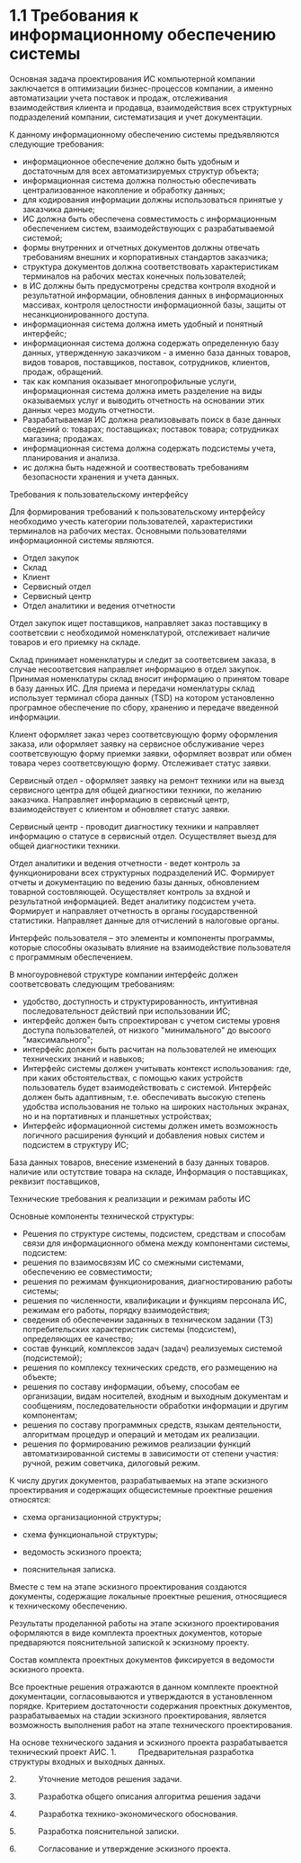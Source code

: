 # 1.1 Требования к информационному обеспечению системы

Основная задача проектирования ИС компьютерной компании заключается в оптимизации бизнес-процессов компании, а именно автоматизации учета поставок и продаж, отслеживания взаимодействия клиента и продавца, взаимодействия всех структурных подразделений компании, систематизация и учет документации.

К данному информационному обеспечению системы предъявляются следующие  требования:

- информационное обеспечение должно быть удобным и достаточным для всех автоматизируемых структур объекта;
- информационная система должна полностью обеспечивать централизованное накопление и обработку данных;
-   для кодирования информации должны использоваться принятые у заказчика данные;
-  ИС должна быть обеспечена совместимость с информационным обеспечением систем, взаимодействующих с разрабатываемой системой;
-   формы внутренних  и отчетных документов должны отвечать требованиям внешних и корпоративных стандартов заказчика;
-   структура документов должна соответствовать характеристикам терминалов на рабочих местах конечных пользователей;
-   в ИС должны быть предусмотрены средства контроля входной и результатной информации, обновления данных в информационных массивах, контроля целостности информационной базы, защиты от несанкционированного доступа.
- информационная система должна иметь удобный и понятный интерфейс;
- информационная система должна содержать определенную базу данных, утвержденную заказчиком - а именно база данных товаров, видов товаров, поставщиков, поставок, сотрудников, клиентов, продаж, обращений. 
- так как компания оказывает многопрофильные услуги, информационная система должна иметь разделение на виды оказываемых услуг и выводить отчетность на основании этих данных через модуль отчетности.
- Разрабатываемая ИС должна реализовывать поиск в базе данных сведений о: товарах; поставщиках; поставок товара; сотрудниках магазина; продажах.
- информационная система должна содержать подсистемы учета, планирования и анализа. 
- ис должна быть надежной и соотвествовать требованиям безопасности хранения и учета данных. 

Требования к пользовательскому интерфейсу

Для формирования требований к пользовательскому интерфейсу необходимо учесть категории пользователей, характеристики терминалов на рабочих местах.
Основными пользователями информационной системы являются.

- Отдел закупок 
- Склад 
- Клиент
- Сервисный отдел
- Сервисный центр
- Отдел аналитики и ведения отчетности 

Отдел закупок ищет поставщиков, направляет заказ поставщику в соответсвии с необходимой номенклатурой, отслеживает наличие товаров и его приемку на складе. 

Склад принимает номенклатуры и следит за соответсвием заказа, в случае несоответсвия направляет информацию в отдел закупок.  Принимая номенклатуры склад вносит информацию о принятом товаре в базу данных ИС.  Для приема и передачи номенлатуры склад использует терминал сбора данных (TSD) на котором установленно програмное обеспечение по сбору, хранению и передаче введенной информации. 

Клиент оформляет заказ через соответсвующую форму оформления заказа, или оформляет заявку на сервисное обслуживание через соответсвующую форму приемки заявки, оформляет возврат или обмен товара через соответсвующую форму. Отслеживает статус заявки. 

Сервисный отдел - оформляет заявку на ремонт техники или на выезд сервисного центра для общей диагностики техники, по желанию заказчика. Направляет информацию в сервисный центр, взаимодействует с клиентом и обновляет статус заявки.

Сервисный центр - проводит диагностику техники и направляет информацию о статусе в сервисный отдел. Осуществляет выезд для общей диагностики техники. 

Отдел аналитики и ведения отчетности - ведет контроль за функционировани всех структурных подразделений ИС. Формирует отчеты и документацию по ведению базы данных, обновлением товарной состовляющей. Осуществляет контроль за вхдной и результатной информацией. Ведет аналитику подсистем учета. Формирует и направляет отчетность в органы государственной статистики. Направляет данные для отчислений в налоговые органы. 

Интерфейс пользователя – это элементы и компоненты программы, которые способны оказывать влияние на взаимодействие пользователя с программным обеспечением.

В многоуровневой структуре компании интерфейс должен соответсвовать следующим требованиям: 

- удобство, доступность и структурированность, интуитивная последовательност действий при использовании ИС; 
- интерфейс должен быть спроектирован с учетом системы уровня доступа пользователей,  от низкого "минимального" до высоого "максимального";
- интерфейс должен быть расчитан на пользователей не имеющих технических знаний и навыков;
- Интерфейс системы должен учитывать контекст использования: где, при каких обстоятельствах, с помощью каких устройств пользователь будет взаимодействовать с системой. Интерфейс должен быть адаптивным, т.е. обеспечивать высокую степень удобства использования не только на широких настольных экранах, но и на портативных и планшетных устройствах;
- Интерфейс иформационной системы должен иметь возможность логичного расширения функций и добавления новых систем и подсистем в структуру ИС;


База данных товаров, внесение изменений в базу данных товаров. 
наличие или остутствие товара на складе, 
Информация о поставщиках, реквизит поставщиков, 


Технические требования к реализации и режимам работы ИС

Основные компоненты технической структуры:

- Решения по структуре системы, подсистем, средствам и способам связи для информационного обмена между компонентами системы, подсистем:
- решения по взаимосвязям ИС со смежными системами, обеспечению ее совместимости;
- решения по режимам функционирования, диагностированию работы системы;
- решения по численности, квалификации и функциям персонала ИС, режимам его работы, порядку взаимодействия;
- сведения об обеспечении заданных в техническом задании (ТЗ) потребительских характеристик системы (подсистем), определяющих ее качество;
- состав функций, комплексов задач (задач) реализуемых системой (подсистемой);
- решения по комплексу технических средств, его размещению на объекте;
- решения по составу информации, объему, способам ее организации, видам носителей, входным и выходным документам и сообщениям, последовательности обработки информации и другим компонентам;
- решения по составу программных средств, языкам деятельности, алгоритмам процедур и операций и методам их реализации.
- решения по формированию режимов реализации функций автоматизированной системы в зависимости от степени участия: ручной, режим советчика, дилоговый режим. 











К числу других документов, разрабатываемых на этапе эскизного проектирвания и содержащих общесистемные проектные решения относятся:

- схема организационной структуры;

- схема функциональной структуры;

- ведомость эскизного проекта;

- пояснительная записка.

Вместе с тем на этапе эскизного проектирования создаются документы, содержащие локальные проектные решения, относящиеся к техническому обеспечению.

Результаты проделанной работы на этапе эскизного проектирования оформляются в виде комплекта проектных документов, которые предваряются пояснительной запиской к эскизному проекту.

Состав комплекта проектных документов фиксируется в ведомости эскизного проекта.

Все проектные решения отражаются в данном комплекте проектной документации, согласовываются и утверждаются в установленном порядке. Критерием достаточности содержания проектных документов, разрабатываемых на стадии эскизного проектирования, является возможность выполнения работ на этапе технического проектирования.

На основе технического задания и эскизного проекта разрабатывается технический проект АИС.
1.          Предварительная разработка структуры входных и выходных данных.

2.          Уточнение методов решения задачи.

3.          Разработка общего описания алгоритма решения задачи

4.          Разработка технико-экономического обоснования.

5.          Разработка пояснительной записки.

6.          Согласование и утверждение эскизного проекта.











